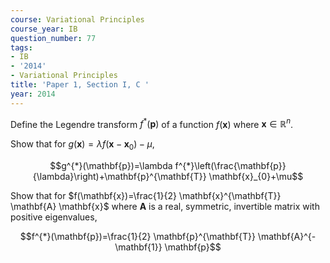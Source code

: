 ```yaml
---
course: Variational Principles
course_year: IB
question_number: 77
tags:
- IB
- '2014'
- Variational Principles
title: 'Paper 1, Section I, C '
year: 2014
---
```




Define the Legendre transform $f^{*}(\mathbf{p})$ of a function $f(\mathbf{x})$ where $\mathbf{x} \in \mathbb{R}^{n}$.

Show that for $g(\mathbf{x})=\lambda f\left(\mathbf{x}-\mathbf{x}_{0}\right)-\mu$,

$$g^{*}(\mathbf{p})=\lambda f^{*}\left(\frac{\mathbf{p}}{\lambda}\right)+\mathbf{p}^{\mathbf{T}} \mathbf{x}_{0}+\mu$$

Show that for $f(\mathbf{x})=\frac{1}{2} \mathbf{x}^{\mathbf{T}} \mathbf{A} \mathbf{x}$ where $\mathbf{A}$ is a real, symmetric, invertible matrix with positive eigenvalues,

$$f^{*}(\mathbf{p})=\frac{1}{2} \mathbf{p}^{\mathbf{T}} \mathbf{A}^{-\mathbf{1}} \mathbf{p}$$